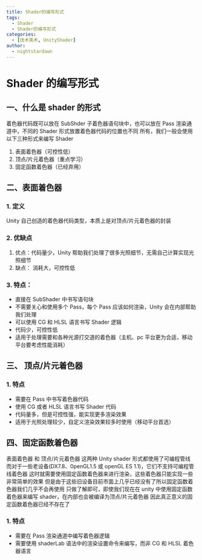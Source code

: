 ```yaml
---
title: Shader的编写形式
tags:
  - Shader
  - Shader的编写形式
categories:
  - [技术美术, UnityShader]
author:
  - nightstardawn
---
```


# Shader 的编写形式

## 一、什么是 shader 的形式

着色器代码既可以放在 SubShder 子着色器语句块中，也可以放在 Pass 渲染通道中，不同的 Shader 形式放置着色器代码的位置也不同
所有，我们一般会使用以下三种形式来编写 Shader

1. 表面着色器（可控性低）
2. 顶点/片元着色器（重点学习）
3. 固定函数着色器（已经弃用）

## 二、表面着色器

### 1. 定义

Unity 自己创造的着色器代码类型，本质上是对顶点/片元着色器的封装

### 2. 优缺点

1. 优点：代码量少，Unity 帮助我们处理了很多光照细节，无需自己计算实现光照细节
2. 缺点： 消耗大，可控性低

### 3. 特点：

- 直接在 SubShader 中书写语句块
- 不需要关心和使用多个 Pass，每个 Pass 应该如何渲染，Unity 会在内部帮助我们处理
- 可以使用 CG 和 HLSL 语言书写 Shader 逻辑
- 代码少，可控性低
- 适用于处理需要和各种光源打交道的着色器（主机、pc 平台更为合适，移动平台要考虑性能消耗）

## 三、 顶点/片元着色器

### 1. 特点

- 需要在 Pass 中书写着色器代码
- 使用 CG 或者 HLSL 语言书写 Shader 代码
- 代码量多，但是可控性强，能实现更多渲染效果
- 适用于光照处理较少，自定义渲染效果较多时使用（移动平台首选）

## 四、固定函数着色器

表面着色器 和 顶点/片元着色器 这两种 Unity shader 形式都使用了可编程管线
而对于一些老设备(DX7.8、0penGL1.5 或 openGL ES 1.1)，它们不支持可编程管线着色器
这时就需要使用固定函数着色器来进行渲染，这些着色器只能实现一些非常简单的效果
但是由于这些旧设备目前市面上几乎已经没有了所以固定函数着色器我们几乎不会再使用
只做了解即可，即使我们现在在 unity 中使用固定函数着色器来编写 shader，在内部也会被编译为顶点/片元着色器
因此真正意义的固定函数着色器已经不存在了

### 1. 特点

- 需要在 Pass 渲染通道中编写着色器逻辑
- 需要使用 shaderLab 语法中的渲染设置命令来编写，而非 CG 和 HLSL 着色器语言
